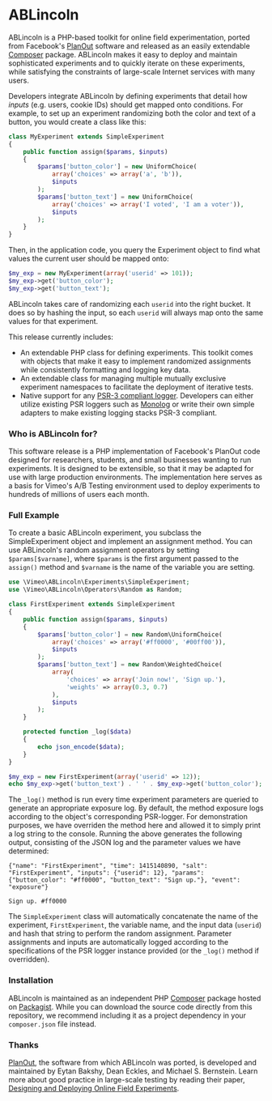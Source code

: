 # ABLincoln

ABLincoln is a PHP-based toolkit for online field experimentation, ported from
Facebook's [PlanOut][] software and released as an easily extendable
[Composer][] package. ABLincoln makes it easy to deploy and maintain
sophisticated experiments and to quickly iterate on these experiments, while
satisfying the constraints of large-scale Internet services with many users.

[PlanOut]: http://facebook.github.io/planout/
[Composer]: https://getcomposer.org/

Developers integrate ABLincoln by defining experiments that detail how _inputs_
(e.g. users, cookie IDs) should get mapped onto conditions. For example, to
set up an experiment randomizing both the color and text of a button, you would
create a class like this:

```php
class MyExperiment extends SimpleExperiment
{
    public function assign($params, $inputs)
    {
        $params['button_color'] = new UniformChoice(
            array('choices' => array('a', 'b')),
            $inputs
        );
        $params['button_text'] = new UniformChoice(
            array('choices' => array('I voted', 'I am a voter')),
            $inputs
        );
    }
}
```

Then, in the application code, you query the Experiment object to find what
values the current user should be mapped onto:

```php
$my_exp = new MyExperiment(array('userid' => 101));
$my_exp->get('button_color');
$my_exp->get('button_text');
```

ABLincoln takes care of randomizing each `userid` into the right bucket. It
does so by hashing the input, so each `userid` will always map onto the same
values for that experiment.

This release currently includes:
  - An extendable PHP class for defining experiments. This toolkit comes
  with objects that make it easy to implement randomized assignments while
  consistently formatting and logging key data.
  - An extendable class for managing multiple mutually exclusive experiment
  namespaces to facilitate the deployment of iterative tests.
  - Native support for any [PSR-3 compliant logger][PSR logger].
  Developers can either utilize existing PSR loggers such as [Monolog][] or
  write their own simple adapters to make existing logging stacks PSR-3
  compliant.

[PSR logger]: https://github.com/php-fig/fig-standards/blob/master/accepted/PSR-3-logger-interface.md
[Monolog]: https://github.com/Seldaek/monolog

### Who is ABLincoln for?

This software release is a PHP implementation of Facebook's PlanOut code
designed for researchers, students, and small businesses wanting to run
experiments. It is designed to be extensible, so that it may be adapted for use
with large production environments. The implementation here serves as a basis
for Vimeo's A/B Testing environment used to deploy experiments to hundreds of
millions of users each month.

### Full Example

To create a basic ABLincoln experiment, you subclass the SimpleExperiment
object and implement an assignment method. You can use ABLincoln's random
assignment operators by setting `$params[$varname]`, where `$params` is the
first argument passed to the `assign()` method and `$varname` is the name of
the variable you are setting.

```php
use \Vimeo\ABLincoln\Experiments\SimpleExperiment;
use \Vimeo\ABLincoln\Operators\Random as Random;

class FirstExperiment extends SimpleExperiment
{
    public function assign($params, $inputs)
    {
        $params['button_color'] = new Random\UniformChoice(
            array('choices' => array('#ff0000', '#00ff00')),
            $inputs
        );
        $params['button_text'] = new Random\WeightedChoice(
            array(
                'choices' => array('Join now!', 'Sign up.'),
                'weights' => array(0.3, 0.7)
            ),
            $inputs
        );
    }

    protected function _log($data)
    {
        echo json_encode($data);
    }
}

$my_exp = new FirstExperiment(array('userid' => 12));
echo $my_exp->get('button_text') . ' ' . $my_exp->get('button_color');
```

The `_log()` method is run every time experiment parameters are queried to
generate an appropriate exposure log. By default, the method exposure logs
according to the object's corresponding PSR-logger. For demonstration purposes,
we have overriden the method here and allowed it to simply print a log string
to the console. Running the above generates the following output, consisting
of the JSON log and the parameter values we have determined:

```
{"name": "FirstExperiment", "time": 1415140890, "salt": "FirstExperiment", "inputs": {"userid": 12}, "params": {"button_color": "#ff0000", "button_text": "Sign up."}, "event": "exposure"}

Sign up. #ff0000
```

The `SimpleExperiment` class will automatically concatenate the name of the
experiment, `FirstExperiment`, the variable name, and the input data (`userid`)
and hash that string to perform the random assignment. Parameter assignments
and inputs are automatically logged according to the specifications of the PSR
logger instance provided (or the `_log()` method if overridden).

### Installation

ABLincoln is maintained as an independent PHP [Composer][] package hosted on
[Packagist][]. While you can download the source code directly from this
repository, we recommend including it as a project dependency in your
`composer.json` file instead.

[Composer]: https://getcomposer.org/
[Packagist]: https://packagist.org/

### Thanks

[PlanOut][], the software from which ABLincoln was ported, is developed and
maintained by Eytan Bakshy, Dean Eckles, and Michael S. Bernstein. Learn more
about good practice in large-scale testing by reading their paper,
[Designing and Deploying Online Field Experiments][PlanOut Paper].

[PlanOut]: https://github.com/facebook/planout
[PlanOut Paper]: http://www-personal.umich.edu/~ebakshy/planout.pdf
